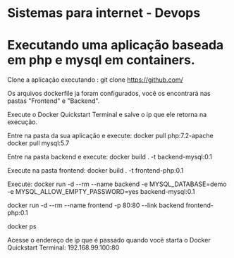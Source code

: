 # Sistemas para internet - Devops

# Executando uma aplicação baseada em php e mysql em containers.

Clone a aplicação executando : git clone https://github.com/

Os arquivos dockerfile ja foram configurados, você os encontrará nas pastas "Frontend" e "Backend".

Execute o Docker Quickstart Terminal e salve o ip que ele retorna na execução.

Entre na pasta da sua aplicação e execute:
docker pull php:7.2-apache
docker pull mysql:5.7

Entre na pasta backend e execute:
docker build . -t backend-mysql:0.1

Execute na pasta frontend:
docker build . -t frontend-php:0.1

Execute:
docker run -d --rm --name backend -e MYSQL_DATABASE=demo -e MYSQL_ALLOW_EMPTY_PASSWORD=yes backend-mysql:0.1

docker run -d --rm --name frontend -p 80:80 --link backend frontend-php:0.1

docker ps

Acesse o endereço de ip que é passado quando você starta o Docker Quickstart Terminal: 192.168.99.100:80


